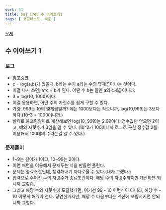 ```yaml
---
sort: 51
title: boj 1748 수 이어쓰기1
tags: [ 코딩테스트, 백준 ]
---
```


[문제](https://www.acmicpc.net/problem/1748)

## 수 이어쓰기 1

### 로그

* [참조링크](https://shoark7.github.io/programming/algorithm/3-ways-to-get-length-of-natural-number)
* c = log(a,b)가 있을때, b라는 수가 a라는 수의 몇제곱이냐는 것이다.
* 이걸 다시 쓰면, a^c = b가 된다. 어떤 수 b는 밑인 a의 c제곱이니까.
* 3 = log(10, 1000)이다. 
* 이걸 응용하면, 어떤 수의 자릿수를 쉽게 구할 수 있다.
* 가령, 999는 10의 몇제곱일까? 얘는 1000보다는 작으니까, log(10,999)는 3보다 작다.(10^3 = 1000이니까.)
* 실제로 울프럼알파로  계산해보면 log(10, 999)는 2.99이다. 정수값만 얻으면 2이고, 얘의 자릿수가 3임을 알 수 있다. (10^2가 100이니까 로그로 구한 정수값 2를 이용해서 100대의 수라는걸 알 수 있다.)

### 문제풀이

* 1~9는 길이가 1이고, 10~99는 2이다.
* 이런 패턴을 이용해서 문제푸는 식을 만들면 풀린다.
* 문제는 종료조건인데, 생각해내기 까다로울 수 있다.(내가 그랬다.)
* 입력으로 주어진 수의 자릿수가 종료조건이다. 해당 수의 자릿수까지만 계산하면 되니까 그렇다.
* 그리고 해당 수의 자릿수에 도달했다면, 여기선 99 - 10 이런식이 아니라, 해당 수 - 10 이렇게 해줘야 한다. 당연한거지만, 해당 수 다음부터는 계산에 포함시키면 안되니까 그렇다.